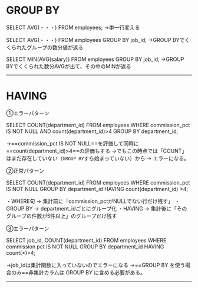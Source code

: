 
# GROUP BY

SELECT AVG(・・・) FROM employees;
→単一行変える

SELECT AVG(・・・) FROM employees GROUP BY job_id;
→GROUP BYでくくられたグループの数分値が返る

SELECT MIN(AVG(salary)) FROM employees GROUP BY job_id;
→GROUP BYでくくられた数分AVGが出て、その中のMINが返る

---
# HAVING

①エラーパターン

SELECT COUNT(department_id) 
FROM employees 
WHERE commission_pct  IS NOT NULL AND count(department_id)>4 
GROUP BY department_id;  

→==commission_pct  IS NOT NULL==を評価して同時に==count(department_id)>4==の評価もする
→でもこの時点では「COUNT」はまだ存在していない（`GROUP BY`すら始まっていない）から 
→ エラーになる。

②正常パターン

SELECT COUNT(department_id) 
FROM employees 
WHERE commission_pct  IS NOT NULL 
GROUP BY department_id 
HAVING count(department_id) >4;  

・WHERE句 → 集計前に「commission_pctがNULLでない行だけ残す」
・GROUP BY → department_idごとにグループ化
・HAVING → 集計後に「そのグループの件数が5件以上」のグループだけ残す

③エラーパターン

SELECT job_id, COUNT(department_id) 
FROM employees 
WHERE commission pct IS NOT NULL 
GROUP BY department_id 
HAVING count(*)>4;

→job_idは集計関数に入っていないのでエラーになる
→==GROUP BY を使う場合のみ==非集計カラムは GROUP BY に含める必要がある。

---
